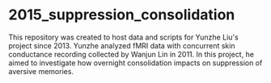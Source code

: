 # 2015_suppression_consolidation
This repository was created to host data and scripts for Yunzhe Liu's project since 2013. 
Yunzhe analyzed fMRI data with concurrent skin conductance recording collected by Wanjun Lin in 2011. 
In this project, he aimed to investigate how overnight consolidation impacts on suppression of aversive memories. 
